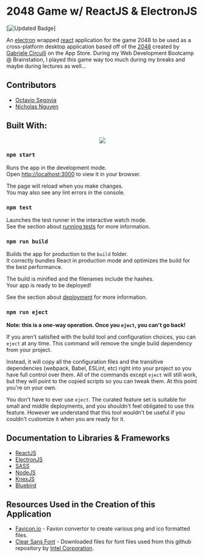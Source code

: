 # 2048 Game w/ ReactJS & ElectronJS
[![Updated Badge](https://badges.pufler.dev/updated/Nicholas-Nguyen8742/Electron-React-2048)]

An [electron](https://www.electronjs.org/) wrapped [react](https://reactjs.org/) application for the game 2048 to be used as a cross-platform desktop application based off of the [2048](https://github.com/gabrielecirulli/2048) created by [Gabriele Circulli](https://github.com/gabrielecirulli) on the App Store. During my Web Development Bootcamp @ Brainstation, I played this game way too much during my breaks and maybe during lectures as well...

## Contributors

- [Octavio Segovia](https://github.com/ocki982)
- [Nicholas Nguyen](https://github.com/Nicholas-Nguyen8742)

## Built With:

<p align="center">
  <a href="https://skillicons.dev">
    <img src="https://skillicons.dev/icons?i=react,electron,html,js,sass,nodejs" />
  </a>
</p>

### `npm start`

Runs the app in the development mode.\
Open [http://localhost:3000](http://localhost:3000) to view it in your browser.

The page will reload when you make changes.\
You may also see any lint errors in the console.

### `npm test`

Launches the test runner in the interactive watch mode.\
See the section about [running tests](https://facebook.github.io/create-react-app/docs/running-tests) for more information.

### `npm run build`

Builds the app for production to the `build` folder.\
It correctly bundles React in production mode and optimizes the build for the best performance.

The build is minified and the filenames include the hashes.\
Your app is ready to be deployed!

See the section about [deployment](https://facebook.github.io/create-react-app/docs/deployment) for more information.

### `npm run eject`

**Note: this is a one-way operation. Once you `eject`, you can't go back!**

If you aren't satisfied with the build tool and configuration choices, you can `eject` at any time. This command will remove the single build dependency from your project.

Instead, it will copy all the configuration files and the transitive dependencies (webpack, Babel, ESLint, etc) right into your project so you have full control over them. All of the commands except `eject` will still work, but they will point to the copied scripts so you can tweak them. At this point you're on your own.

You don't have to ever use `eject`. The curated feature set is suitable for small and middle deployments, and you shouldn't feel obligated to use this feature. However we understand that this tool wouldn't be useful if you couldn't customize it when you are ready for it.

## Documentation to Libraries & Frameworks

- [ReactJS](https://reactjs.org/)
- [ElectronJS](https://www.electronjs.org/)
- [SASS](https://sass-lang.com/documentation/)
- [NodeJS](https://nodejs.org/en/docs/)
- [KnexJS](http://knexjs.org/)
- [Bluebird](http://bluebirdjs.com/docs/getting-started.html)

## Resources Used in the Creation of this Application

- [Favicon.io](https://favicon.io/) - Favion convertor to create various png and ico formatted files.
- [Clear Sans Font](https://github.com/intel/clear-sans) - Downloaded files for font files used from this github repository by [Intel Corporation](https://github.com/intel).

